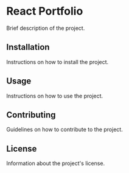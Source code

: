 # React Portfolio

Brief description of the project.

## Installation

Instructions on how to install the project.

## Usage

Instructions on how to use the project.

## Contributing

Guidelines on how to contribute to the project.

## License

Information about the project's license.
